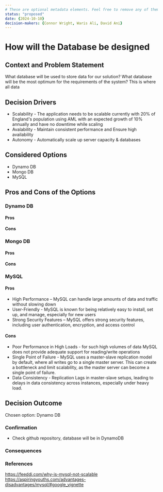 ```yaml
---
# These are optional metadata elements. Feel free to remove any of them.
status: "proposed"
date: {2024-10-10}
decision-makers: {Connor Wright, Waris Ali, David Ani}
---
```


# How will the Database be designed

## Context and Problem Statement
What database will be used to store data for our solution? What database will be the most optimum for the requirements of the system? This is where all data 

## Decision Drivers

* Scalability - The application needs to be scalable currently with 20% of England's population using AML with an expected growth of 10% annually and have no downtime while scaling
* Avalability - Maintain consistent performance and Ensure high availability
* Autonomy - Automatically scale up server capacity & databases

## Considered Options

* Dynamo DB 
* Mongo DB 
* MySQL

## Pros and Cons of the Options
### Dynamo DB
#### Pros

#### Cons
### Mongo DB
#### Pros

#### Cons
### MySQL
#### Pros
* High Performance – MySQL can handle large amounts of data and traffic without slowing down
* User-Friendly - MySQL is known for being relatively easy to install, set up, and manage, especially for new users
* Strong Security Features – MySQL offers strong security features, including user authentication, encryption, and access control


#### Cons
* Poor Performance in High Loads -  for such high volumes of data MySQL does not provide adequate support for reading/write operations
* Single Point of Failure - MySQL uses a master-slave replication model by default, where all writes go to a single master server. This can create a bottleneck and limit scalability, as the master server can become a single point of failure.
* Data Consistency - Replication Lags in master-slave setups, leading to delays in data consistency across instances, especially under heavy load.

## Decision Outcome

Chosen option: Dynamo DB

### Confirmation

* Check github repository, database will be in DynamoDB

### Consequences


### References
https://feeddi.com/why-is-mysql-not-scalable
https://aspiringyouths.com/advantages-disadvantages/mysql/#google_vignette

